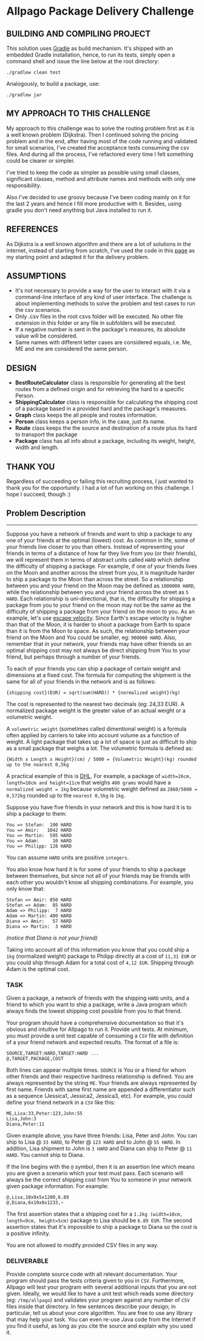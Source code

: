 # Allpago Package Delivery Challenge

## BUILDING AND COMPILING PROJECT

This solution uses [Gradle](https://gradle.org/) as build mechanism. It's shipped with an embedded Gradle installation, 
hence, to run its tests, simply open a command shell and issue the line below at the root directory: 
  
    ./gradlew clean test

Analogously, to build a package, use: 

    ./gradlew jar


## MY APPROACH TO THIS CHALLENGE


My approach to this challenge was to solve the routing problem first as it is a well known problem (Dijkstra). Then I 
continued solving the pricing problem and in the end, after having most of the code running and validated for small 
scenarios, I've created the acceptance tests consuming the csv files. And during all the process, I've refactored every 
time I felt something could be clearer or simpler.

I've tried to keep the code as simpler as possible using small classes, significant classes, method and attribute names 
and methods with only one responsibility.  

Also I've decided to use groovy because I've been coding mainly on it for the last 2 years and hence I fill more 
productive with it. Besides, using gradle you don't need anything but Java installed to run it.

## REFERENCES

As Dijkstra is a well known algorithm and there are a lot of solutions in the internet, instead of starting from 
scratch, I've used the code in this [page](http://www.vogella.com/tutorials/JavaAlgorithmsDijkstra/article.html) as my 
starting point and adapted it for the delivery problem.

## ASSUMPTIONS

* It's not necessary to provide a way for the user to interact with it via a command-line interface of any kind of user 
interface. The challenge is about implementing methods to solve the problem and test cases to run the csv scenarios.
* Only .csv files in the root csvs folder will be executed. No other file extension in this folder or any file in 
subfolders will be executed.
* If a negative number is sent in the package's measures, its absolute value will be considered.
* Same names with different letter cases are considered equals, i.e. Me, ME and me are considered the same person.

## DESIGN

* **BestRouteCalculator** class is responsible for generating all the best routes from a defined origin and for 
retrieving the hard to a specific Person.
* **ShippingCalculator** class is responsible for calculating the shipping cost of a package based in a provided hard 
and the package's measures.
* **Graph** class keeps the all people and routes information.
* **Person** class keeps a person info, in the case, just its name.
* **Route** class keeps the the source and destination of a route plus its hard to transport the package
* **Package** class has all info about a package, including its weight, height, width and length.

## THANK YOU

Regardless of succeeding or failing this recruiting process, I just wanted to thank you for the opportunity. I had a lot 
of fun working on this challenge. I hope I succeed, though :)






## Problem Description
-----------
Suppose you have a network of friends and want to ship a package to any one of 
your friends at the optimal (lowest) cost. As common in life, some of your friends 
live closer to you than others. Instead of representing your friends in terms of a distance 
of how far they live from you (or their friends), we will represent them in terms of 
abstract units called `HARD` which define the difficulty of shipping a package. For example, 
if one of your friends lives on the Moon and another across the street from you, it is 
magnitude harder to ship a package to the Moon than across the street. So a relationship 
between you and your friend on the Moon may be defined as `1000000 HARD`, while the 
relationship between you and your friend across the street as `5 HARD`. Each relationship 
is uni-directional, that is, the difficulty for shipping a package from you to your 
friend on the moon may not be the same as the difficulty of shipping a package from your 
friend on the moon to you. As an example, let's use [escape velocity](https://en.wikipedia.org/wiki/Escape_velocity). 
Since Earth's escape velocity is higher than that of the Moon, it is harder to shoot 
a package from Earth to space than it is from the Moon to space. As such, the relationship 
between your friend on the Moon and You could be smaller, eg: `900000 HARD`. Also, remember 
that in your network, your friends may have other friends so an optimal shipping cost 
may not always be direct shipping from You to your friend, but perhaps through a number 
of your friends. 

To each of your friends you can ship a package of certain weight and dimensions at a 
fixed cost. The formula for computing the shipment is the same for all of your 
friends in the network and is as follows:
```
{shipping cost}(EUR) = sqrt(sum(HARD)) * {normalized weight}(kg)
```
The cost is represented to the nearest two decimals (eg: 24,33 EUR). A normalized package 
weight is the greater value of an actual weight or a volumetric weight.

A `volumetric weight` (sometimes called dimentional weight) is a formula often applied by 
carriers to take into account volume as a function of weight. A light package that 
takes up a lot of space is just as difficult to ship as a small package that weighs a lot. 
The volumetric formula is defined as:
```
{Width x Length x Height}(cm) / 5000 = {Volumetric Weight}(kg) rounded up to the nearest 0,5kg
```
A practical example of this is [DHL](http://wap.dhl.com/serv/volweight.html). For example, 
a package of `width=26cm, length=10cm and height=11cm` that weighs `400 grams` would 
have a `normalized weight = 1kg` because volumetric weight defined as `2860/5000 = 0,572kg` 
rounded up to the `nearest 0,5kg` is `1kg`.

Suppose you have five friends in your network and this is how hard it is to ship a package 
to them:
```
You => Stefan:  100 HARD 
You => Amir:   1042 HARD 
You => Martin:  595 HARD 
You => Adam:     10 HARD 
You => Philipp: 128 HARD
```
You can assume `HARD` units are positive `integers`. 

You also know how hard it is for some of your friends to ship a package between themselves, but 
since not all of your friends may be friends with each other you wouldn't know all shipping 
combinations. For example, you only know that:
```
Stefan => Amir: 850 HARD 
Stefan => Adam:  85 HARD 
Adam => Philipp:  7 HARD 
Adam => Martin: 400 HARD 
Diana => Amir:   57 HARD 
Diana => Martin:  3 HARD
```
_(notice that Diana is not your friend)_

Taking into account all of this information you know that you could ship a `1kg` (normalized weight) 
package to Philipp directly at a cost of `11,31 EUR` or you could ship through Adam for a 
total cost of `4,12 EUR`. Shipping through Adam is the optimal cost.

### TASK

Given a package, a network of friends with the shipping `HARD` units, and a friend to which 
you want to ship a package, write a Java program which always finds the lowest shipping cost 
possible from you to that friend.

Your program should have a comprehensive documentation so that it's obvious and intuitive for 
Allpago to run it. Provide unit tests. At minimum, you must provide a unit test capable of consuming a 
`CSV` file with definition of a your friend network and expected results. The format of a file is:
```
SOURCE,TARGET:HARD,TARGET:HARD ... 
@,TARGET,PACKAGE,COST
```
Both lines can appear multiple times. `SOURCE` is You or a friend for whom other friends and 
their respective hardness relationship is defined. You are always represented by the string 
`ME`. Your friends are always represented by first name. Friends with same first name are appended 
a differentiator such as a sequence (Jessica1, Jessica2, Jessica3, etc). For example, you could 
define your friend network in a `CSV` like this:
```
ME,Lisa:33,Peter:123,John:55 
Lisa,John:3 
Diana,Peter:11
```
Given example above, you have three friends: Lisa, Peter and John. You can ship to Lisa @ `33 HARD`, 
to Peter @ `123 HARD` and to John @ `55 HARD`. In addition, Lisa shipment to John is `3 HARD` 
and Diana can ship to Peter @ `11 HARD`. You cannot ship to Diana.

If the line begins with the `@` symbol, then it is an assertion line which means you are given 
a scenario which your test must pass. Each scenario will always be the correct shipping cost from You 
to someone in your network given package information. For example:
```
@,Lisa,10x9x5x1200,6.89 
@,Diana,6x10x8x1233,~
```
The first assertion states that a shipping cost for a `1.2kg (width=10cm, length=9cm, height=5cm)` 
package to Lisa should be `6.89 EUR`. The second assertion states that it's impossible to ship a 
package to Diana so the cost is a positive infinity.

You are not allowed to modify provided CSV files in any way.

### DELIVERABLE

Provide complete source code with all relevant documentation. Your program should pass the tests 
criteria given to you in `CSV`. Furthermore, Allpago will test your program with several additional 
inputs that you are not given. Ideally, we would like to have a unit test which reads some 
directory (eg: `/tmp/allpago`) and validates your program against any number of `CSV` files inside 
that directory. In few sentences describe your design; in particular, tell us about your core 
algorithm. You are free to use any library that may help your task. You can even re-use Java 
code from the Internet if you find it useful, as long as you cite the source and explain why 
you used it.
